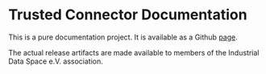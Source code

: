 # Trusted Connector Documentation

This is a pure documentation project. It is available as a Github [page](https://fraunhofer-aisec.github.io/trusted-iot-connector-documentation/).

The actual release artifacts are made available to members of the Industrial Data Space e.V. association.

